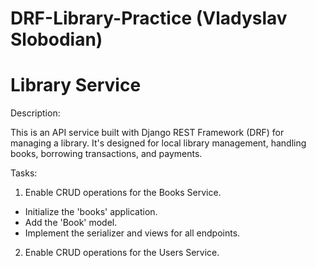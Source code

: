 # DRF-Library-Practice (Vladyslav Slobodian)

# Library Service
Description:

This is an API service built with Django REST Framework (DRF) for managing a library. It's designed for local library management, handling books, borrowing transactions, and payments.

Tasks:
1. Enable CRUD operations for the Books Service.
- Initialize the 'books' application.
- Add the 'Book' model.
- Implement the serializer and views for all endpoints.

2. Enable CRUD operations for the Users Service.
